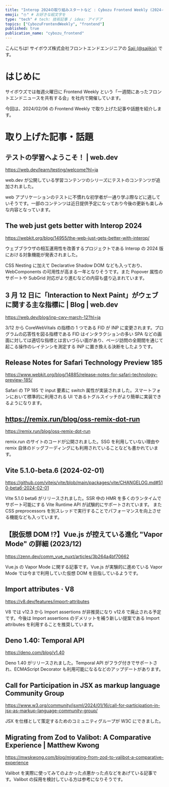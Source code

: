 ```yaml
---
title: "Interop 2024の取り組みスタートなど : Cybozu Frontend Weekly (2024-02-06号)" # 目立ったニュースを選ぶ
emoji: "⛄️" # お好きな絵文字を
type: "tech" # tech: 技術記事 / idea: アイデア
topics: ["CybozuFrontendWeekly", "frontend"]
published: true
publication_name: "cybozu_frontend"
---
```


こんにちは! サイボウズ株式会社フロントエンドエンジニアの [Saji (@sajikix)](https://twitter.com/sajikix) です。

# はじめに

サイボウズでは毎週火曜日に Frontend Weekly という「一週間にあったフロントエンドニュースを共有する会」を社内で開催しています。

今回は、2024/02/06 の Frontend Weekly で取り上げた記事や話題を紹介します。

# 取り上げた記事・話題

## テストの学習へようこそ！ | web.dev

https://web.dev/learn/testing/welcome?hl=ja

web.dev が公開している学習コンテンツのシリーズにテストのコンテンツが追加されました。

web アプリケーションのテストに不慣れな初学者が一通り学ぶ際などに適していそうです。一部のコンテンツは近日提供予定になっており今後の更新も楽しみな内容となっています。

## The web just gets better with Interop 2024

https://webkit.org/blog/14955/the-web-just-gets-better-with-interop/

ウェブブラウザの相互運用性を改善するプロジェクトである Interop の 2024 版における対象機能が発表されました。

CSS Nesting に加えて Declarative Shadow DOM なども入っており、WebComponents の可用性が高まる一年となりそうです。また Popover 属性のサポートや SubGrid 対応がより進むなどの内容も盛り込まれています。

## 3 月 12 日に「Interaction to Next Paint」がウェブに関する主な指標に | Blog | web.dev

https://web.dev/blog/inp-cwv-march-12?hl=ja

3/12 から CoreWebVitals の指標の 1 つである FID が INP に変更されます。プログラムの応答性を図る指標である FID はインタラクションの多い SPA などの画面に対しては適切な指標とは言いづらい面があり、ページ訪問の全期間を通じて起こる操作のレイテンシを測定する INP に置き換える決断をしたようです。

## Release Notes for Safari Technology Preview 185

https://www.webkit.org/blog/14885/release-notes-for-safari-technology-preview-185/

Safari の TP 185 で input 要素に switch 属性が実装されました。スマートフォンにおいて標準的に利用される UI であるトグルスイッチがより簡単に実装できるようになります。

## https://remix.run/blog/oss-remix-dot-run

https://remix.run/blog/oss-remix-dot-run

remix.run のサイトのコードが公開されました。SSG を利用していない理由や remix 自体のドッグフーディングにも利用されていることなども書かれています。

## Vite 5.1.0-beta.6 (2024-02-01)

https://github.com/vitejs/vite/blob/main/packages/vite/CHANGELOG.md#510-beta6-2024-02-01

Vite 5.1.0 beta6 がリリースされました。SSR 中の HMR を多くのランタイムでサポート可能にする Vite Runtime API が試験的にサポートされています。
また CSS preprocessors を別スレッドで実行することでパフォーマンスを向上させる機能なども入っています。

## 【脱仮想 DOM !?】Vue.js が控えている進化 "Vapor Mode" の詳細 (2023/12)

https://zenn.dev/comm_vue_nuxt/articles/3b264a4bf70662

Vue.js の Vapor Mode に関する記事です。Vue.js が実験的に進めている Vapor Mode では今まで利用していた仮想 DOM を目指しているようです。

## Import attributes · V8

https://v8.dev/features/import-attributes

V8 では v12.3 から Import assertions が非推奨になり v12.6 で廃止される予定です。今後は Import assertions のデメリットを補う新しい提案である Import attributes を利用することを推奨しています。

## Deno 1.40: Temporal API

https://deno.com/blog/v1.40

Deno 1.40 がリリースされました。Temporal API がフラグ付きでサポートされ、ECMAScript Decorator も利用可能になるなどのアップデートがあります。

## Call for Participation in JSX as markup language Community Group

https://www.w3.org/community/jsxml/2024/01/16/call-for-participation-in-jsx-as-markup-language-community-group/

JSX を仕様として策定するためのコミュニティグループが W3C にできました。

## Migrating from Zod to Valibot: A Comparative Experience | Matthew Kwong

https://mwskwong.com/blog/migrating-from-zod-to-valibot-a-comparative-experience

Valibot を実際に使ってみてのよかった点悪かった点などをあげている記事です。Valibot の採用を検討している方は参考になりそうです。
